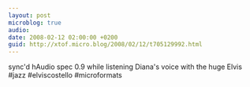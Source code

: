 ```yaml
---
layout: post
microblog: true
audio: 
date: 2008-02-12 02:00:00 +0200
guid: http://xtof.micro.blog/2008/02/12/t705129992.html
---
```

sync'd hAudio spec 0.9 while listening Diana's voice with the huge Elvis #jazz #elviscostello #microformats
